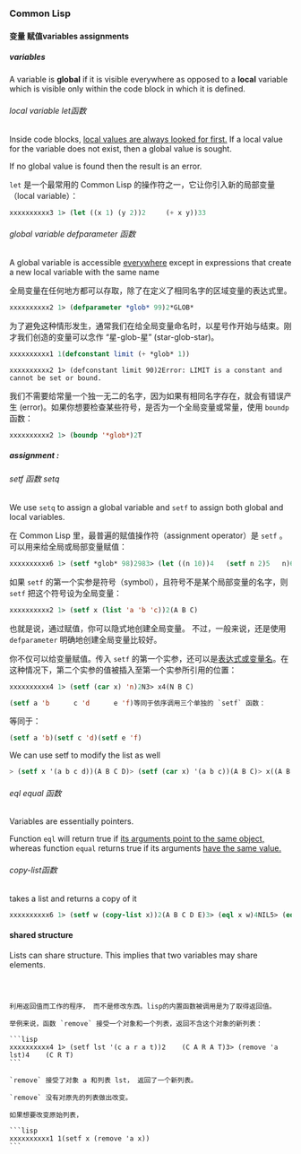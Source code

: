 



### Common Lisp 

#### 变量 赋值variables assignments

##### variables

A variable is **global** if it is visible everywhere as opposed to a **local** variable which is visible only within the code block in which it is defined.

###### local variable let函数

Inside code blocks, <u>local values are always looked for first.</u> If a local value for the variable does not exist, then a global value is sought.

If no global value is found then the result is an error.

`let` 是一个最常用的 Common Lisp 的操作符之一，它让你引入新的局部变量（local variable）：

```lisp
xxxxxxxxxx3 1> (let ((x 1) (y 2))2     (+ x y))33
```

###### global variable defparameter 函数

A global variable is accessible <u>everywhere</u> except in expressions that create a new local variable with the same name

全局变量在任何地方都可以存取，除了在定义了相同名字的区域变量的表达式里。

```lisp
xxxxxxxxxx2 1> (defparameter *glob* 99)2*GLOB*
```

为了避免这种情形发生，通常我们在给全局变量命名时，以星号作开始与结束。刚才我们创造的变量可以念作 “星-glob-星” (star-glob-star)。

```lisp
xxxxxxxxxx1 1(defconstant limit (+ *glob* 1))
```

```LISP
xxxxxxxxxx2 1> (defconstant limit 90)2Error: LIMIT is a constant and cannot be set or bound. 
```





我们不需要给常量一个独一无二的名字，因为如果有相同名字存在，就会有错误产生 (error)。如果你想要检查某些符号，是否为一个全局变量或常量，使用 `boundp` 函数：

```lisp
xxxxxxxxxx2 1> (boundp '*glob*)2T 
```



##### assignment : 

###### setf 函数 setq

We use `setq` to assign a global variable and `setf` to assign both global and local variables.

在 Common Lisp 里，最普遍的赋值操作符（assignment operator）是 `setf` 。可以用来给全局或局部变量赋值：

```lisp
xxxxxxxxxx6 1> (setf *glob* 98)2983> (let ((n 10))4   (setf n 2)5   n)62
```

如果 `setf` 的第一个实参是符号（symbol），且符号不是某个局部变量的名字，则 `setf` 把这个符号设为全局变量：

```lisp
xxxxxxxxxx2 1> (setf x (list 'a 'b 'c))2(A B C)
```

也就是说，通过赋值，你可以隐式地创建全局变量。 不过，一般来说，还是使用 `defparameter` 明确地创建全局变量比较好。



你不仅可以给变量赋值。传入 `setf` 的第一个实参，还可以是<u>表达式或变量名</u>。在这种情况下，第二个实参的值被插入至第一个实参所引用的位置：

```lisp
xxxxxxxxxx4 1> (setf (car x) 'n)2N3> x4(N B C)
```

```lisp
(setf a 'b      c 'd      e 'f)等同于依序调用三个单独的 `setf` 函数：
```

等同于：

```lisp
(setf a 'b)(setf c 'd)(setf e 'f)
```

We can use setf to modify the list as well



```lisp
> (setf x '(a b c d))(A B C D)> (setf (car x) '(a b c))(A B C)> x((A B C) B C D)> (setf (cdr x) '((b c d)))((B C D))> x((A B C) (B C D))
```





###### eql equal 函数

Variables are essentially pointers. 



Function `eql` will return true if <u>its arguments point to the same object,</u> whereas function `equal` returns true if its arguments <u>have the same value.</u>



###### copy-list函数

takes a list and returns a copy of it

```lisp
xxxxxxxxxx6 1> (setf w (copy-list x))2(A B C D E)3> (eql x w)4NIL5> (equal x w)6T
```

#### shared structure

Lists can share structure. This implies that two variables may share elements. 

````functional programming



利用返回值而工作的程序， 而不是修改东西。lisp的内置函数被调用是为了取得返回值。

举例来说，函数 `remove` 接受一个对象和一个列表，返回不含这个对象的新列表：

```lisp
xxxxxxxxxx4 1> (setf lst '(c a r a t))2    (C A R A T)3> (remove 'a lst)4    (C R T)
```

`remove` 接受了对象 a 和列表 lst， 返回了一个新列表。

`remove` 没有对原先的列表做出改变。

如果想要改变原始列表，

```lisp
xxxxxxxxxx1 1(setf x (remove 'a x))
```

